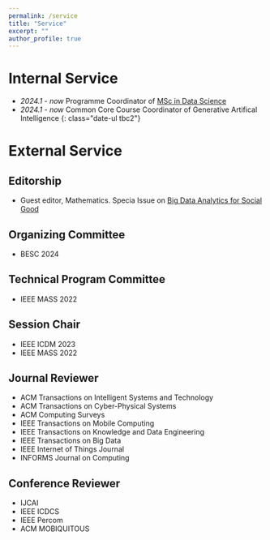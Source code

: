 ```yaml
---
permalink: /service
title: "Service"
excerpt: ""
author_profile: true
---
```



# Internal Service
- *2024.1* - *now* Programme Coordinator of [MSc in Data Science](https://www.ln.edu.hk/sgs/taught-postgraduate-programmes/Master-of-Science-in-Data-Science)
- *2024.1* - *now* Common Core Course Coordinator of Generative Artifical Intelligence
{: class="date-ul tbc2"}

# External Service

<!-- ## Community Services
- CCF YOCSEF Hong Kong founding AC member
 -->

## Editorship
- Guest editor, Mathematics. Specia Issue on [Big Data Analytics for Social Good](https://www.mdpi.com/journal/mathematics/special_issues/D1EO3BX64M)

## Organizing Committee
- BESC 2024

## Technical Program Committee
- IEEE MASS 2022

## Session Chair
- IEEE ICDM 2023
- IEEE MASS 2022

## Journal Reviewer
- ACM Transactions on Intelligent Systems and Technology
- ACM Transactions on Cyber-Physical Systems
- ACM Computing Surveys
- IEEE Transactions on Mobile Computing
- IEEE Transactions on Knowledge and Data Engineering
- IEEE Transactions on Big Data
- IEEE Internet of Things Journal
- INFORMS Journal on Computing


## Conference Reviewer
- IJCAI 
- IEEE ICDCS 
- IEEE Percom 
- ACM MOBIQUITOUS 


